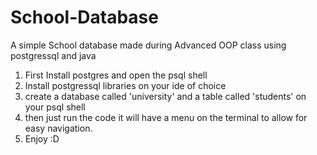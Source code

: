 # School-Database
A simple School database made during Advanced OOP class using postgressql and java 


1. First Install postgres and open the psql shell
2. Install postgressql libraries on your ide of choice
3. create a database called 'university' and a table called 'students' on your psql shell
4. then just run the code it will have a menu on the terminal to allow for easy navigation.
5. Enjoy :D

